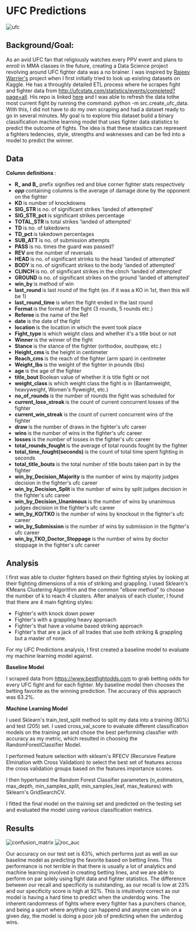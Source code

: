 # UFC Predictions
![ufc](https://github.com/ctran2320/UFC_predictions/assets/133697095/c02c49ed-e888-4c04-9842-d1933378f1cb)

## Background/Goal:
As an avid UFC fan that religiously watches every PPV event and plans to enroll in MMA classes in the future, creating a Data Science project revolving around UFC fighter data was a no brainer. I was inspired by [Rajeev Warrier's](https://www.kaggle.com/datasets/rajeevw/ufcdata) project when I first initially tried to look up existing datasets on Kaggle. He has a throughly detailed ETL process where he scrapes fight and fighter data from http://ufcstats.com/statistics/events/completed?page=all. His repo is linked [here](https://github.com/WarrierRajeev/UFC-Predictions) and I was able to refresh the data tothe most current fight by running the command: python -m src.create_ufc_data. With this, I did not have to do my own scraping and had a dataset ready to go in several minutes. My goal is to explore this dataset build a binary classification machine learning model that uses fighter data statistics to predict the outcome of fights. The idea is that these stasitics can represent a fighters tedencies, style, strengths and waknesses and can be fed into a model to predict the winner. 

## Data
<b> Column definitions </b>:
- <b> R_ and B_ </b> prefix signifies red and blue corner fighter stats respectively
- <b> _opp_ </b> containing columns is the average of damage done by the opponent on the fighter
- <b> KD </b> is number of knockdowns
- <b> SIG_STR </b> is no. of significant strikes 'landed of attempted'
- <b> SIG_STR_pct </b> is significant strikes percentage
- <b> TOTAL_STR </b> is total strikes 'landed of attempted'
- <b> TD </b> is no. of takedowns
- <b> TD_pct </b> is takedown percentages
- <b> SUB_ATT </b> is no. of submission attempts
- <b> PASS </b> is no. times the guard was passed?
- <b> REV </b> are the number of reversals
- <b> HEAD </b> is no. of significant strinks to the head 'landed of attempted'
- <b> BODY </b> is no. of significant strikes to the body 'landed of attempted'
- <b> CLINCH </b> is no. of significant strikes in the clinch 'landed of attempted'
- <b> GROUND </b> is no. of significant strikes on the ground 'landed of attempted'
- <b> win_by </b> is method of win
- <b> last_round </b> is last round of the fight (ex. if it was a KO in 1st, then this will be 1)
- <b> last_round_time </b> is when the fight ended in the last round
- <b> Format </b> is the format of the fight (3 rounds, 5 rounds etc.)
- <b> Referee </b> is the name of the Ref
- <b> date </b> is the date of the fight
- <b> location </b> is the location in which the event took place
- <b> Fight_type </b> is which weight class and whether it's a title bout or not
- <b> Winner </b> is the winner of the fight
- <b> Stance </b> is the stance of the fighter (orthodox, southpaw, etc.)
- <b> Height_cms </b> is the height in centimeter
- <b> Reach_cms </b> is the reach of the fighter (arm span) in centimeter
- <b> Weight_lbs </b> is the weight of the fighter in pounds (lbs)
- <b> age </b> is the age of the fighter
- <b> title_bout </b> Boolean value of whether it is title fight or not
- <b> weight_class </b> is which weight class the fight is in (Bantamweight, heavyweight, Women's flyweight, etc.)
- <b> no_of_rounds </b> is the number of rounds the fight was scheduled for
- <b> current_lose_streak </b> is the count of current concurrent losses of the fighter
- <b> current_win_streak </b> is the count of current concurrent wins of the fighter
- <b> draw </b> is the number of draws in the fighter's ufc career
- <b> wins </b> is the number of wins in the fighter's ufc career
- <b> losses </b> is the number of losses in the fighter's ufc career
- <b> total_rounds_fought </b> is the average of total rounds fought by the fighter
- <b> total_time_fought(seconds) </b> is the count of total time spent fighting in seconds
- <b> total_title_bouts </b> is the total number of title bouts taken part in by the fighter
- <b> win_by_Decision_Majority </b> is the number of wins by majority judges decision in the fighter's ufc career
- <b> win_by_Decision_Split </b> is the number of wins by split judges decision in the fighter's ufc career
- <b> win_by_Decision_Unanimous </b> is the number of wins by unanimous judges decision in the fighter's ufc career
- <b> win_by_KO/TKO </b> is the number of wins by knockout in the fighter's ufc career
- <b> win_by_Submission </b> is the number of wins by submission in the fighter's ufc career
- <b> win_by_TKO_Doctor_Stoppage </b> is the number of wins by doctor stoppage in the fighter's ufc career

## Analysis
I first was able to cluster fighters based on their fighting styles by looking at their fighting dimensions of a mix of striking and grappling. I used Sklearn's KMeans Clustering Algorithm and the common "elbow method" to choose the number of k to reach 4 clusters. After analysis of each cluster, I found that there are 4 main fighting styles:
- Fighter's with knock down power
- Fighter's with a grappling heavy approach
- Fighter's that have a volume based striking approach
- Fighter's that are a jack of all trades that use both striking & grappling but a master of none.

For my UFC Predictions analysis, I first created a baseline model to evaluate my machine learning model against.

<b> Baseline Model </b>

I scraped data from https://www.bestfightodds.com to grab betting odds for every UFC fight and for each fighter. My baseline model then chooses the betting favorite as the winning prediction. The accuracy of this appraoch was 63.2%.

<b> Machine Learning Model </b>

I used Sklearn's train_test_split method to split my data into a training (80%) and test (205) set. I used cross_val_score to evaluate different classification models on the training set and chose the best performing classfier with accuracy as my metric, which resulted in choosing the RandomForestClassifier Model.

I performed feature selection with sklearn's RFECV (Recursive Feature Elmination with Cross Validation) to select the best set of features across the cross validation groups based on the features importance scores. 

I then hypertuned the Random Forest Classifier parameters (n_estimators, max_depth, min_samples_split, min_samples_leaf, max_features) with Sklearn's GridSearchCV.

I fitted the final model on the training set and predicted on the testing set and evaluated the model using various classification metrics.

## Results
![confusion_matrix](https://github.com/ctran2320/UFC_predictions/assets/133697095/1ee1a17a-97fa-4560-b5e9-1ba2dd536b98)
![roc_auc](https://github.com/ctran2320/UFC_predictions/assets/133697095/a584431e-deb4-44bd-a51a-f65812e1f9a1)

Our accuracy on our test set is 63%, which performs just as well as our baseline model as predicting the favorite based on betting lines. This performance is not terrible in that there is usually a lot of analytics and machine learning involved in creating betting lines, and we are able to perform on par solely using fight data and fighter statistics. The difference between our recall and specificity is outstanding, as our recall is low at 23% and our specificity score is high at 92%. This is intuitively correct as our model is having a hard time to predict when the underdog wins. The inherent randomness of fights where every fighter has a punchers chance, and being a sport where anything can happend and anyone can win on a given day, the model is doing a poor job of predicting when the underdog wins.

